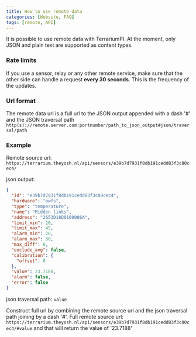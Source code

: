 ```yaml
---
title: How to use remote data
categories: [Website, FAQ]
tags: [remote, API]
---
```

It is possible to use remote data with TerrariumPI. At the moment, only JSON and plain text are supported as content types.

### Rate limits

If you use a sensor, relay or any other remote service, make sure that the other side can handle a request **every 30 seconds**. This is the frequency of the updates.

### Url format

The remote data url is a full url to the JSON output appended with a dash '#' and the JSON traversal path
`http(s)://remote.server.com:portnumber/path_to_json_output#json/traversal/path`

### Example

Remote source url: `https://terrarium.theyosh.nl/api/sensors/e39b7d7931f8db191cedd83f3c80cec4/`

json output:

```json
{
  "id": "e39b7d7931f8db191cedd83f3c80cec4",
  "hardware": "owfs",
  "type": "temperature",
  "name": "Midden links",
  "address": "2653D18D0100006A",
  "limit_min": 10,
  "limit_max": 45,
  "alarm_min": 20,
  "alarm_max": 30,
  "max_diff": 0,
  "exclude_avg": false,
  "calibration": {
    "offset": 0
  },
  "value": 23.7188,
  "alarm": false,
  "error": false
}
```

json traversal path: `value`

Construct full url by combining the remote source url and the json traversal path joining by a dash '#'. Full remote source url: `https://terrarium.theyosh.nl/api/sensors/e39b7d7931f8db191cedd83f3c80cec4/#value` and that will return the value of '23.7188'

